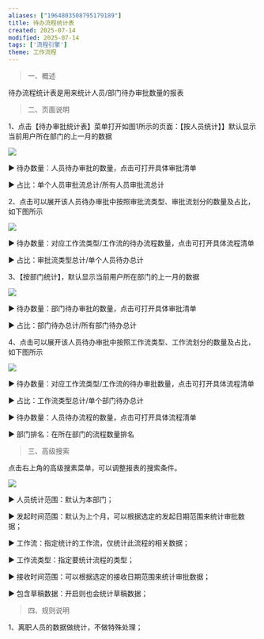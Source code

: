 ```yaml
---
aliases: ["1964803508795179189"]
title: 待办流程统计表
created: 2025-07-14
modified: 2025-07-14
tags: ['流程引擎']
theme: 工作流程
---
```


> 一、概述

待办流程统计表是用来统计人员/部门待办审批数量的报表

> 二、页面说明

1、点击【待办审批统计表】菜单打开如图1所示的页面：【按人员统计】】默认显示当前用户所在部门的上一月的数据

![](https://myhelpdoc.oss-cn-heyuan.aliyuncs.com/mdimages/452efff0030024d3175ce81deb17cca9.jpg)

▶ 待办数量：人员待办审批的数量，点击可打开具体审批清单

▶ 占比：单个人员审批流总计/所有人员审批流总计

2、点击可以展开该人员待办审批中按照审批流类型、审批流划分的数量及占比，如下图所示

![](https://myhelpdoc.oss-cn-heyuan.aliyuncs.com/mdimages/967b7877fc08d7b6715618f9e1be2c63.jpg)

▶ 待办数量：对应工作流类型/工作流的待办流程数量，点击可打开具体流程清单

▶ 占比：审批流类型总计/单个人员待办总计

3、【按部门统计】，默认显示当前用户所在部门的上一月的数据

![](https://myhelpdoc.oss-cn-heyuan.aliyuncs.com/mdimages/4aa85a3faefeb24fd95596640fc8f929.jpg)

▶ 待办数量：部门待办审批的数量，点击可打开具体审批清单

▶ 占比：部门待办总计/所有部门待办总计

4、点击可以展开该人员待办审批中按照工作流类型、工作流划分的数量及占比，如下图所示

![](https://myhelpdoc.oss-cn-heyuan.aliyuncs.com/mdimages/59af472528888781b0732d4470c42f09.jpg)

▶ 待办数量：对应工作流类型/工作流的待办审批数量，点击可打开具体流程清单

▶ 占比：工作流类型总计/单个部门待办总计

▶ 待办数量：人员待办流程的数量，点击可打开具体流程清单

▶ 部门排名：在所在部门的流程数量排名

> 三、高级搜索

点击右上角的高级搜素菜单，可以调整报表的搜索条件。

![](https://myhelpdoc.oss-cn-heyuan.aliyuncs.com/mdimages/e3b24487eece8fba17f2d6be04b15b25.jpg)

▶ 人员统计范围：默认为本部门；

▶ 发起时间范围：默认为上个月，可以根据选定的发起日期范围来统计审批数据；

▶ 工作流：指定统计的工作流，仅统计此流程的相关数据；

▶ 工作流类型：指定要统计流程的类型；

▶ 接收时间范围：可以根据选定的接收日期范围来统计审批数据；

▶ 包含草稿数据：开启则也会统计草稿数据；

> 四、规则说明

1、离职人员的数据做统计，不做特殊处理；

